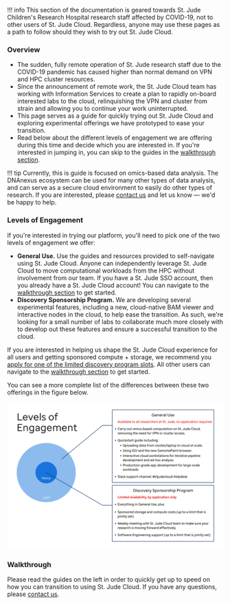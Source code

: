 !!! info
    This section of the documentation is geared towards St. Jude Children's Research Hospital research staff affected by COVID-19, not to other users of St. Jude Cloud. Regardless, anyone may use these pages as a path to follow should they wish to try out St. Jude Cloud.

### Overview

* The sudden, fully remote operation of St. Jude research staff due to the COVID-19 pandemic has caused higher than normal demand on VPN and HPC cluster resources. 
* Since the announcement of remote work, the St. Jude Cloud team has working with Information Services to create a plan to rapidly on-board interested labs to the cloud, relinquishing the VPN and cluster from strain and allowing you to continue your work uninterrupted. 
* This page serves as a guide for quickly trying out St. Jude Cloud and exploring experimental offerings we have prototyped to ease your transition.
* Read below about the different levels of engagement we are offering during this time and decide which you are interested in. If you're interested in jumping in, you can skip to the guides in the [walkthrough section](#walkthrough).

!!! tip 
    Currently, this is guide is focused on omics-based data analysis. The DNAnexus ecosystem can be used for many other types of data analysis, and can serve as a secure cloud environment to easily do other types of research. If you are interested, please [contact us](mailto:support@stjude.cloud) and let us know — we'd be happy to help.

### Levels of Engagement

If you're interested in trying our platform, you'll need to pick one of the two levels of engagement we offer:

* **General Use.** Use the guides and resources provided to self-navigate using St. Jude Cloud. Anyone can independently leverage St. Jude Cloud to move computational workloads from the HPC without involvement from our team. If you have a St. Jude SSO account, then you already have a St. Jude Cloud account! You can navigate to the [walkthrough section](#walkthrough) to get started.
* **Discovery Sponsorship Program.** We are developing several experimental features, including a new, cloud-native BAM viewer and interactive nodes in the cloud, to help ease the transition. As such, we're looking for a small number of labs to collaborate much more closely with to develop out these features and ensure a successful transition to the cloud.

If you are interested in helping us shape the St. Jude Cloud experience for all users and getting sponsored compute + storage, we recommend you [apply for one of the limited discovery program slots](../../files/DSPApplicationForm.pdf). All other users can navigate to the [walkthrough section](#walkthrough) to get started.

You can see a more complete list of the differences between these two offerings in the figure below.

![COVID-19 Programs](../../images/guides/covid-19/levels-of-engagement.png)

### Walkthrough
Please read the guides on the left in order to quickly get up to speed on how you can transition to using St. Jude Cloud. If you have any questions, please [contact us](mailto:support@stjude.cloud).